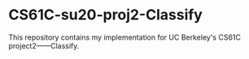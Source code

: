 # CS61C-su20-proj2-Classify
This repository contains my implementation for UC Berkeley's CS61C project2——Classify.
